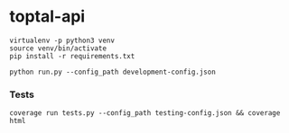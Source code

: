# toptal-api

```
virtualenv -p python3 venv
source venv/bin/activate
pip install -r requirements.txt

python run.py --config_path development-config.json
```

### Tests
```
coverage run tests.py --config_path testing-config.json && coverage html
```